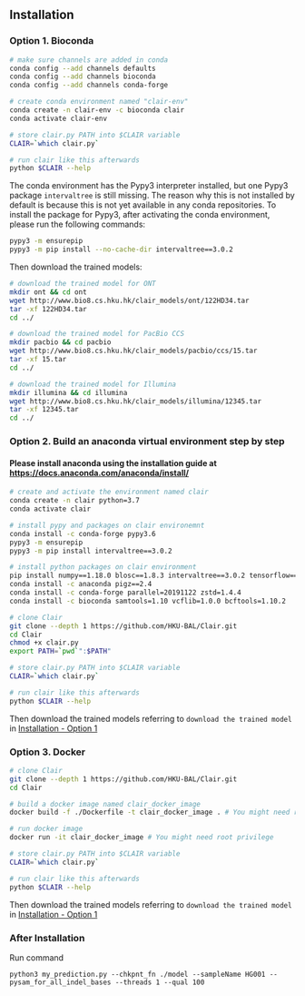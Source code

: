 ## Installation

### Option 1. Bioconda

```bash
# make sure channels are added in conda
conda config --add channels defaults
conda config --add channels bioconda
conda config --add channels conda-forge

# create conda environment named "clair-env"
conda create -n clair-env -c bioconda clair
conda activate clair-env

# store clair.py PATH into $CLAIR variable
CLAIR=`which clair.py`

# run clair like this afterwards
python $CLAIR --help
```

The conda environment has the Pypy3 interpreter installed, but one Pypy3 package `intervaltree` is still missing. The reason why this is not installed by default is because this is not yet available in any conda repositories. To install the package for Pypy3, after activating the conda environment, please run the following commands:

```bash
pypy3 -m ensurepip
pypy3 -m pip install --no-cache-dir intervaltree==3.0.2
```

Then download the trained models:

```bash
# download the trained model for ONT
mkdir ont && cd ont
wget http://www.bio8.cs.hku.hk/clair_models/ont/122HD34.tar
tar -xf 122HD34.tar
cd ../

# download the trained model for PacBio CCS
mkdir pacbio && cd pacbio
wget http://www.bio8.cs.hku.hk/clair_models/pacbio/ccs/15.tar
tar -xf 15.tar
cd ../

# download the trained model for Illumina
mkdir illumina && cd illumina
wget http://www.bio8.cs.hku.hk/clair_models/illumina/12345.tar
tar -xf 12345.tar
cd ../
```

### Option 2. Build an anaconda virtual environment step by step
#### Please install anaconda using the installation guide at https://docs.anaconda.com/anaconda/install/

```bash
# create and activate the environment named clair
conda create -n clair python=3.7
conda activate clair

# install pypy and packages on clair environemnt
conda install -c conda-forge pypy3.6
pypy3 -m ensurepip
pypy3 -m pip install intervaltree==3.0.2

# install python packages on clair environment
pip install numpy==1.18.0 blosc==1.8.3 intervaltree==3.0.2 tensorflow==1.13.2 pysam==0.15.3 matplotlib==3.1.2
conda install -c anaconda pigz==2.4
conda install -c conda-forge parallel=20191122 zstd=1.4.4
conda install -c bioconda samtools=1.10 vcflib=1.0.0 bcftools=1.10.2

# clone Clair
git clone --depth 1 https://github.com/HKU-BAL/Clair.git
cd Clair
chmod +x clair.py
export PATH=`pwd`":$PATH"

# store clair.py PATH into $CLAIR variable
CLAIR=`which clair.py`

# run clair like this afterwards
python $CLAIR --help
```

Then download the trained models referring to `download the trained model` in [Installation - Option 1](#option-1-bioconda)

### Option 3. Docker

```bash
# clone Clair
git clone --depth 1 https://github.com/HKU-BAL/Clair.git
cd Clair

# build a docker image named clair_docker_image
docker build -f ./Dockerfile -t clair_docker_image . # You might need root privilege

# run docker image
docker run -it clair_docker_image # You might need root privilege

# store clair.py PATH into $CLAIR variable
CLAIR=`which clair.py`

# run clair like this afterwards
python $CLAIR --help
```

Then download the trained models referring to `download the trained model` in [Installation - Option 1](#option-1-bioconda)


### After Installation

Run command
```shell
python3 my_prediction.py --chkpnt_fn ./model --sampleName HG001 --pysam_for_all_indel_bases --threads 1 --qual 100
```

